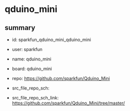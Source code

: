# qduino_mini
 
## summary 
* id: sparkfun_qduino_mini_qduino_mini
* user: sparkfun
* name: qduino_mini
* board: qduino_mini
* repo: https://github.com/sparkfun/Qduino_Mini



* src_file_repo_sch: 
* src_file_repo_sch_link: https://github.com/sparkfun/Qduino_Mini/tree/master/






